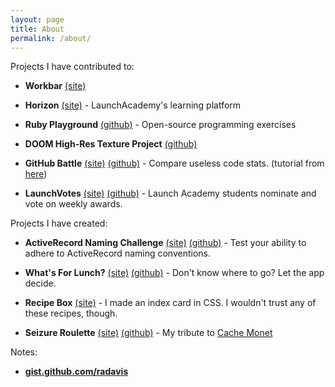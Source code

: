 ```yaml
---
layout: page
title: About
permalink: /about/
---
```


Projects I have contributed to:

  * __Workbar__
  [(site)](https://wobbe.workbar.com/)

  * __Horizon__
  [(site)](http://learn.launchacademy.com/)
  \- LaunchAcademy's learning platform

  * __Ruby Playground__
  [(github)](https://github.com/LaunchAcademy/ruby-playground)
  \- Open-source programming exercises

  * __DOOM High-Res Texture Project__
  [(github)](https://github.com/KuriKai/DHTP)

  * __GitHub Battle__
  [(site)](https://radavis.github.io/github-battle)
  [(github)](https://github.com/radavis/github-battle)
  \- Compare useless code stats. (tutorial from [here](http://courses.reactjsprogram.com/courses/reactjsfundamentals))

  * __LaunchVotes__
  [(site)](https://launchvotes.herokuapp.com)
  [(github)](https://github.com/omidbachari/launchvotes)
  \- Launch Academy students nominate and vote on weekly awards.


Projects I have created:

  * __ActiveRecord Naming Challenge__
  [(site)](http://ar-naming.herokuapp.com/)
  [(github)](https://github.com/launchacademy/ar-naming/)
  \- Test your ability to adhere to ActiveRecord naming conventions.

  * __What's For Lunch?__
  [(site)](http://what-is-for-lunch.herokuapp.com/)
  [(github)](https://github.com/LaunchAcademy/whats_for_lunch)
  \- Don't know where to go? Let the app decide.

  * __Recipe Box__
  [(site)](http://richards-recipes.herokuapp.com/)
  \- I made an index card in CSS. I wouldn't trust any of these recipes, though.

  * __Seizure Roulette__
  [(site)](http://seizure-roulette.herokuapp.com/)
  [(github)](https://github.com/radavis/gif_monet)
  \- My tribute to [Cache Monet](http://www.cachemonet.com/)


Notes:

  * [__gist.github.com/radavis__](https://gist.github.com/radavis)
